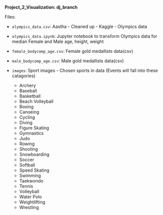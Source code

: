 **Project_2_Visualization: dj_branch**

Files:

- `olympics_data.csv`: Aastha - Cleaned up - Kaggle - Olympics data

- `olympics_data.ipynb`: Jupyter notebook to transform Olympics data for median Female and Male age, height, weight

- `female_bodycomp_age.csv`: Female gold medallists data(csv)

- `male_bodycomp_age.csv`: Male gold medallists data(csv)

- `images`: Sport images - Chosen sports in data (Events will fall into these catagories)
	- Archery
	- Baseball
	- Basketball
	- Beach Volleyball
	- Boxing
	- Canoeing
	- Cycling
	- Diving
	- Figure Skating
	- Gymnastics
	- Judo
	- Rowing
	- Shooting
	- Snowboarding
	- Soccer
	- Softball
	- Speed Skating
	- Swimming
	- Taekwondo
	- Tennis
	- Volleyball
	- Water Polo
	- Weightlifting
	- Wrestling